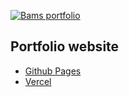 [![Bams portfolio](https://github.com/opeoniye/opeoniye-portfolio/actions/workflows/jekyll-pages.yml/badge.svg)](https://github.com/opeoniye/opeoniye-portfolio/actions/workflows/jekyll-pages.yml)

## Portfolio website
* [Github Pages](https://opeoniye.github.io)
* [Vercel ](https://opeoniye.vercel.app/)
